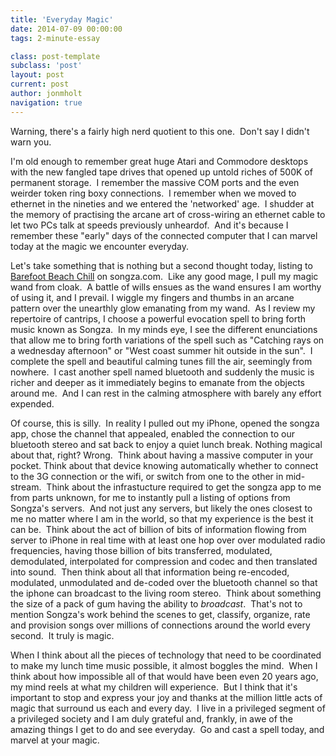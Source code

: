 ```yaml
---
title: 'Everyday Magic'
date: 2014-07-09 00:00:00 
tags: 2-minute-essay

class: post-template
subclass: 'post'
layout: post
current: post
author: jonmholt
navigation: true
---
```

Warning, there's a fairly high nerd quotient to this one. &nbsp;Don't say I didn't warn you.

I'm old enough to remember great huge Atari and Commodore desktops with the new fangled tape drives that opened up untold riches of 500K of permanent storage. &nbsp;I remember the massive COM ports and the even weirder token ring boxy connections. &nbsp;I remember when we moved to ethernet in the nineties and we entered the 'networked' age. &nbsp;I shudder at the memory of practising the arcane art of cross-wiring an ethernet cable to let two PCs talk at speeds previously unheardof. &nbsp;And it's because I remember these "early" days of the connected computer that I can marvel today at the magic we encounter everyday.

<a name="more"></a>Let's take something that is nothing but a second thought today, listing to [Barefoot Beach Chill](http://songza.com/listen/barefoot-beach-chill-songza/) on songza.com. &nbsp;Like any good mage, I pull my magic wand from cloak. &nbsp;A battle of wills ensues as the wand ensures I am worthy of using it, and I prevail. I wiggle my fingers and thumbs in an arcane pattern over the unearthly glow emanating from my wand. &nbsp;As I review my repertoire of cantrips, I choose a powerful evocation spell to bring forth music known as Songza. &nbsp;In my minds eye, I see the different enunciations that allow me to bring forth variations of the spell such as "Catching rays on a wednesday afternoon" or "West coast summer hit outside in the sun". &nbsp;I complete the spell and beautiful calming tunes fill the air, seemingly from nowhere. &nbsp;I cast another spell named bluetooth and suddenly the music is richer and deeper as it immediately begins to emanate from the objects around me. &nbsp;And I can rest in the calming atmosphere with barely any effort expended.

Of course, this is silly. &nbsp;In reality I pulled out my iPhone, opened the songza app, chose the channel that appealed, enabled the connection to our bluetooth stereo and sat back to enjoy a quiet lunch break. Nothing magical about that, right? Wrong. &nbsp;Think about having a massive computer in your pocket. Think about that device knowing automatically whether to connect to the 3G connection or the wifi, or switch from one to the other in mid-stream. &nbsp;Think about the infrastucture required to get the songza app to me from parts unknown, for me to instantly pull a listing of options from Songza's servers. &nbsp;And not just any servers, but likely the ones closest to me no matter where I am in the world, so that my experience is the best it can be. &nbsp;Think about the act of billion of bits of information flowing from server to iPhone in real time with at least one hop over over modulated radio frequencies, having those billion of bits transferred, modulated, demodulated, interpolated for compression and codec and then translated into sound. &nbsp;Then think about all that information being re-encoded, modulated, unmodulated and de-coded over the bluetooth channel so that the iphone can broadcast to the living room stereo. &nbsp;Think about something the size of a pack of gum having the ability to _broadcast_. &nbsp;That's not to mention Songza's work behind the scenes to get, classify, organize, rate and provision songs over millions of connections around the world every second. &nbsp;It truly is magic.

When I think about all the pieces of technology that need to be coordinated to make my lunch time music possible, it almost boggles the mind. &nbsp;When I think about how impossible all of that would have been even 20 years ago, my mind reels at what my children will experience. &nbsp;But I think that it's important to stop and express your joy and thanks at the million little acts of magic that surround us each and every day. &nbsp;I live in a privileged segment of a&nbsp;privileged&nbsp;society and I am duly grateful and, frankly, in awe of the amazing things I get to do and see everyday. &nbsp;Go and cast a spell today, and marvel at your magic.
